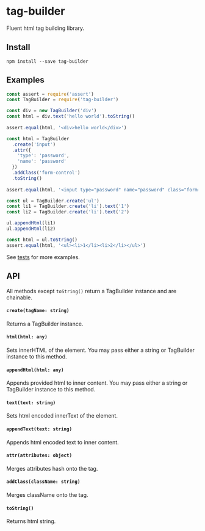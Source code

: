 # tag-builder

Fluent html tag building library.

## Install
```
npm install --save tag-builder
```

## Examples

``` js
const assert = require('assert')
const TagBuilder = require('tag-builder')

const div = new TagBuilder('div')
const html = div.text('hello world').toString()
  
assert.equal(html, '<div>hello world</div>')
```

``` js
const html = TagBuilder
  .create('input')
  .attr({
    'type': 'password',
    'name': 'password'
  })
  .addClass('form-control')
  .toString()
  
assert.equal(html, '<input type="password" name="password" class="form-control">')
```

``` js
const ul = TagBuilder.create('ul')
const li1 = TagBuilder.create('li').text('1')
const li2 = TagBuilder.create('li').text('2')

ul.appendHtml(li1)
ul.appendHtml(li2)

const html = ul.toString()
assert.equal(html, '<ul><li>1</li><li>2</li></ul>')
```

See [tests](https://github.com/rwhitmire/tag-builder/blob/master/test/index.test.js) for more examples.

## API

All methods except `toString()` return a TagBuilder instance and are chainable.

#### `create(tagName: string)`
Returns a TagBuilder instance.

#### `html(html: any)`
Sets innerHTML of the element. You may pass either a string
or TagBuilder instance to this method.

#### `appendHtml(html: any)`
Appends provided html to inner content.  You may pass either a string
or TagBuilder instance to this method.

#### `text(text: string)`
Sets html encoded innerText of the element.

#### `appendText(text: string)`
Appends html encoded text to inner content.

#### `attr(attributes: object)`
Merges attributes hash onto the tag.

#### `addClass(className: string)`
Merges className onto the tag.

#### `toString()`
Returns html string.
